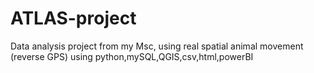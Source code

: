 # ATLAS-project
Data analysis project from my Msc, using real spatial animal movement (reverse GPS) using python,mySQL,QGIS,csv,html,powerBI
